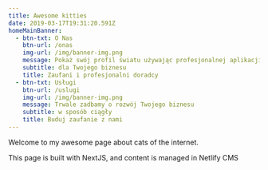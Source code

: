 ```yaml
---
title: Awesome kitties
date: 2019-03-17T19:31:20.591Z
homeMainBanner:
  - btn-txt: O Nas
    btn-url: /onas
    img-url: /img/banner-img.png
    message: Pokaż swój profil światu używając profesjonalnej aplikacji do budownia CV
    subtitle: dla Twojego biznesu
    title: Zaufani i profesjonalni doradcy
  - btn-txt: Usługi
    btn-url: /uslugi
    img-url: /img/banner-img.png
    message: Trwale zadbamy o rozwój Twojego biznesu
    subtitle: w sposób ciągły
    title: Buduj zaufanie z nami
---
```

Welcome to my awesome page about cats of the internet.

This page is built with NextJS, and content is managed in Netlify CMS
